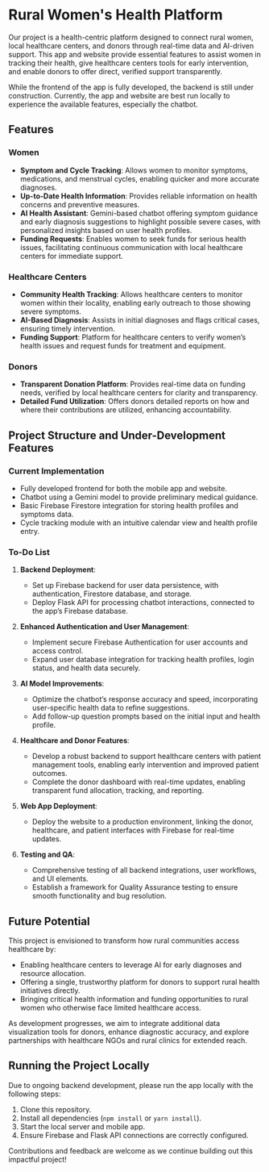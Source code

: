 # Rural Women's Health Platform

Our project is a health-centric platform designed to connect rural women, local healthcare centers, and donors through real-time data and AI-driven support. This app and website provide essential features to assist women in tracking their health, give healthcare centers tools for early intervention, and enable donors to offer direct, verified support transparently.

While the frontend of the app is fully developed, the backend is still under construction. Currently, the app and website are best run locally to experience the available features, especially the chatbot.

## Features

### Women
- **Symptom and Cycle Tracking**: Allows women to monitor symptoms, medications, and menstrual cycles, enabling quicker and more accurate diagnoses.
- **Up-to-Date Health Information**: Provides reliable information on health concerns and preventive measures.
- **AI Health Assistant**: Gemini-based chatbot offering symptom guidance and early diagnosis suggestions to highlight possible severe cases, with personalized insights based on user health profiles.
- **Funding Requests**: Enables women to seek funds for serious health issues, facilitating continuous communication with local healthcare centers for immediate support.

### Healthcare Centers
- **Community Health Tracking**: Allows healthcare centers to monitor women within their locality, enabling early outreach to those showing severe symptoms.
- **AI-Based Diagnosis**: Assists in initial diagnoses and flags critical cases, ensuring timely intervention.
- **Funding Support**: Platform for healthcare centers to verify women’s health issues and request funds for treatment and equipment.

### Donors
- **Transparent Donation Platform**: Provides real-time data on funding needs, verified by local healthcare centers for clarity and transparency.
- **Detailed Fund Utilization**: Offers donors detailed reports on how and where their contributions are utilized, enhancing accountability.

## Project Structure and Under-Development Features

### Current Implementation
- Fully developed frontend for both the mobile app and website.
- Chatbot using a Gemini model to provide preliminary medical guidance.
- Basic Firebase Firestore integration for storing health profiles and symptoms data.
- Cycle tracking module with an intuitive calendar view and health profile entry.

### To-Do List
1. **Backend Deployment**:
   - Set up Firebase backend for user data persistence, with authentication, Firestore database, and storage.
   - Deploy Flask API for processing chatbot interactions, connected to the app’s Firebase database.

2. **Enhanced Authentication and User Management**:
   - Implement secure Firebase Authentication for user accounts and access control.
   - Expand user database integration for tracking health profiles, login status, and health data securely.

3. **AI Model Improvements**:
   - Optimize the chatbot’s response accuracy and speed, incorporating user-specific health data to refine suggestions.
   - Add follow-up question prompts based on the initial input and health profile.

4. **Healthcare and Donor Features**:
   - Develop a robust backend to support healthcare centers with patient management tools, enabling early intervention and improved patient outcomes.
   - Complete the donor dashboard with real-time updates, enabling transparent fund allocation, tracking, and reporting.

5. **Web App Deployment**:
   - Deploy the website to a production environment, linking the donor, healthcare, and patient interfaces with Firebase for real-time updates.

6. **Testing and QA**:
   - Comprehensive testing of all backend integrations, user workflows, and UI elements.
   - Establish a framework for Quality Assurance testing to ensure smooth functionality and bug resolution.

## Future Potential
This project is envisioned to transform how rural communities access healthcare by:
- Enabling healthcare centers to leverage AI for early diagnoses and resource allocation.
- Offering a single, trustworthy platform for donors to support rural health initiatives directly.
- Bringing critical health information and funding opportunities to rural women who otherwise face limited healthcare access.

As development progresses, we aim to integrate additional data visualization tools for donors, enhance diagnostic accuracy, and explore partnerships with healthcare NGOs and rural clinics for extended reach.

## Running the Project Locally
Due to ongoing backend development, please run the app locally with the following steps:
1. Clone this repository.
2. Install all dependencies (`npm install` or `yarn install`).
3. Start the local server and mobile app.
4. Ensure Firebase and Flask API connections are correctly configured.

Contributions and feedback are welcome as we continue building out this impactful project!

